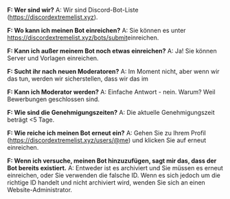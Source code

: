 **F: Wer sind wir?** A: Wir sind Discord-Bot-Liste (<https://discordextremelist.xyz>).

**F: Wo kann ich meinen Bot einreichen?** A: Sie können es unter <https://discordextremelist.xyz/bots/submit>einreichen.

**F: Kann ich außer meinem Bot noch etwas einreichen?** A: Ja! Sie können Server und Vorlagen einreichen.

**F: Sucht ihr nach neuen Moderatoren?** A: Im Moment nicht, aber wenn wir das tun, werden wir sicherstellen, dass wir das im

**F: Kann ich Moderator werden?** A: Einfache Antwort - nein. Warum? Weil Bewerbungen geschlossen sind.

**F: Wie sind die Genehmigungszeiten?** A: Die aktuelle Genehmigungszeit beträgt <5 Tage.

**F: Wie reiche ich meinen Bot erneut ein?** A: Gehen Sie zu Ihrem Profil (<https://discordextremelist.xyz/users/@me>) und klicken Sie auf erneut einreichen.

**F: Wenn ich versuche, meinen Bot hinzuzufügen, sagt mir das, dass der Bot bereits existiert.** A: Entweder ist es archiviert und Sie müssen es erneut einreichen, oder Sie verwenden die falsche ID. Wenn es sich jedoch um die richtige ID handelt und nicht archiviert wird, wenden Sie sich an einen Website-Administrator.